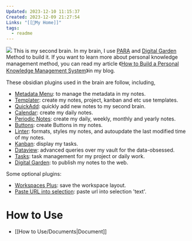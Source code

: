 ```yaml
---
Updated: 2023-12-10 11:15:37
Created: 2023-12-09 21:27:54
Links: "[[🏡My Home]]"
tags:
  - readme
---
```


![](https://worker.rahc.top/imgs/heima-class-AI/202312092304327.png)
This is my second brain. In my brain, I use [PARA](https://blog.rahc.top/article/note-building-a-second-brain.html) and [Digital Garden](https://garden.rahc.top/) Method to build it. If you want to learn more about personal knowledge management method, you can read my article 《[How to Build a Personal Knowledge Management System](https://blog.rahc.top/article/tech-share-mySecondBrain.html)》in my blog.

These obsidian plugins used in the brain are follow, including,
- [Metadata Menu](https://github.com/mdelobelle/metadatamenu): to manage the metadata in my notes.
- [Templater](https://github.com/SilentVoid13/Templater): create my notes, project, kanban and etc use templates.
- [QuickAdd](https://github.com/chhoumann/quickadd): quickly add new notes to my second brain.
- [Calendar](https://github.com/liamcain/obsidian-calendar-plugin): create my daily notes.
- [Periodic Notes](https://github.com/liamcain/obsidian-periodic-notes): create my daily, weekly, monthly and yearly notes.
- [Buttons](https://github.com/shabegom/buttons): create Buttons in my notes.
- [Linter](https://github.com/platers/obsidian-linter): formats, styles my notes, and autoupdate the last modified time of my notes.
- [Kanban](https://github.com/platers/obsidian-linter): display my tasks.
- [Dataview](https://github.com/blacksmithgu/obsidian-dataview): advanced queries over my vault for the data-obsessed.
- [Tasks](https://github.com/obsidian-tasks-group/obsidian-tasks): task management for my project or daily work.
- [Digital Garden](https://github.com/oleeskild/obsidian-digital-garden): to publish my notes to the web.

Some optional plugins: 
- [Workspaces Plus](https://github.com/nothingislost/obsidian-workspaces-plus): save the workspace layout.
- [Paste URL into selection](https://github.com/denolehov/obsidian-url-into-selection): paste url into selection 'text'.

# How to Use

- [[How to Use/Documents|Document]]

 
